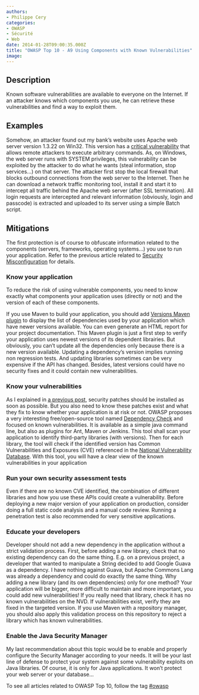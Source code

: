```yaml
---
authors:
- Philippe Cery
categories:
- OWASP
- Sécurité
- Web
date: 2014-01-28T09:00:35.000Z
title: "OWASP Top 10 - A9 Using Components with Known Vulnerabilities"
image: 
---
```


## Description

Known software vulnerabilities are available to everyone on the Internet. If an attacker knows which components you use, he can retrieve these vulnerabilities and find a way to exploit them.

## Examples

Somehow, an attacker found out my bank’s website uses Apache web server version 1.3.22 on Win32. This version has a [critical vulnerability](http://cve.mitre.org/cgi-bin/cvename.cgi?name=CVE-2002-0061 "CVE-2002-0061") that allows remote attackers to execute arbitrary commands. As, on Windows, the web server runs with SYSTEM privileges, this vulnerability can be exploited by the attacker to do what he wants (steal information, stop services…) on that server.
 The attacker first stop the local firewall that blocks outbound connections from the web server to the Internet. Then he can download a network traffic monitoring tool, install it and start it to intercept all traffic behind the Apache web server (after SSL termination). All login requests are intercepted and relevant information (obviously, login and passcode) is extracted and uploaded to its server using a simple Batch script.

## Mitigations

The first protection is of course to obfuscate information related to the components (servers, frameworks, operating systems…) you use to run your application. Refer to the previous article related to [Security Misconfiguration](https://blog.ippon.tech/owasp-top-10-a5/ "OWASP Top 10 – A5 Security Misconfiguration") for details.

### Know your application

To reduce the risk of using vulnerable components, you need to know exactly what components your application uses (directly or not) and the version of each of these components.

If you use Maven to build your application, you should add [Versions Maven plugin](http://mojo.codehaus.org/versions-maven-plugin/ "Versions Maven plugin") to display the list of dependencies used by your application which have newer versions available. You can even generate an HTML report for your project documentation.
 This Maven plugin is just a first step to verify your application uses newest versions of its dependent librairies.
 But obviously, you can’t update all the dependencies only because there is a new version available. Updating a dependency’s version implies running non regression tests. And updating libraries sometimes can be very expensive if the API has changed. Besides, latest versions could have no security fixes and it could contain new vulnerabilities.

### Know your vulnerabilities

As I explained in [a previous post](https://blog.ippon.tech/owasp-top-10-a5/ "OWASP Top 10 – A5 Security Misconfiguration"), security patches should be installed as soon as possible. But you also need to know these patches exist and what they fix to know whether your application is at risk or not.
 OWASP proposes a very interesting free/open-source tool named [Dependency Check](https://github.com/jeremylong/DependencyCheck "OWASP Dependency Check") and focused on known vulnerabilities. It is available as a simple java command line, but also as plugins for Ant, Maven or Jenkins.
 This tool shall scan your application to identify third-party libraries (with versions). Then for each library, the tool will check if the identified version has Common Vulnerabilities and Exposures (CVE) referenced in the [National Vulnerability Database](https://nvd.nist.gov/ "National Vulnerability Database (NVD)"). With this tool, you will have a clear view of the known vulnerabilities in your application

### Run your own security assessment tests

Even if there are no known CVE identified, the combination of different libraries and how you use these APIs could create a vulnerability. Before deploying a new major version of your application on production, consider doing a full static code analysis and a manual code review. Running a penetration test is also recommended for very sensitive applications.

### Educate your developers

Developer should not add a new dependency in the application without a strict validation process.
 First, before adding a new library, check that no existing dependency can do the same thing.
 E.g. on a previous project, a developer that wanted to manipulate a String decided to add Google Guava as a dependency. I have nothing against Guava, but Apache Commons Lang was already a dependency and could do exactly the same thing. Why adding a new library (and its own dependencies) only for one method? Your application will be bigger, more difficult to maintain and more important, you could add new vulnerabilities!
 If you really need that library, check it has no known vulnerabilities on the NVD. If vulnerabilities exist, verify they are fixed in the targeted version.
 If you use Maven with a repository manager, you should also apply this validation process on this repository to reject a library which has known vulnerabilities.

### Enable the Java Security Manager

My last recommendation about this topic would be to enable and properly configure the Security Manager according to your needs. It will be your last line of defense to protect your system against some vulnerability exploits on Java libraries.
 Of course, it is only for Java applications. It won’t protect your web server or your database…

To see all articles related to OWASP Top 10, follow the tag [#owasp](https://blog.ippon.tech/tag/owasp/ "OWASP Top 10")
